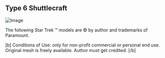 Type 6 Shuttlecraft
-------------------

![Image](https://raw.githubusercontent.com/FGMEMBERS-RESTRICTED/shuttle6/master/shuttle6-splash.png)

The following Star Trek :tm:  models are :copyright: by author and trademarks of Paramount.

[b] Conditions of Use: only for non-profit commercial or personal end use. Original mesh is freely available. Author must get credited. [/b]


